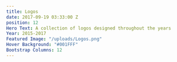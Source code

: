 ```yaml
---
title: Logos
date: 2017-09-19 03:33:00 Z
position: 12
Hero Text: A collection of logos designed throughout the years
Year: 2015-2017
Featured Image: "/uploads/Logos.png"
Hover Background: "#001FFF"
Bootstrap Columns: 12
---
```


